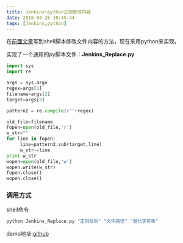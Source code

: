 ```yaml
---
title: Jenkins+python正则修改内容
date: 2018-04-26 10:45:44
tags: [Jenkins,python]
---
```


在[前面文章](https://dltech21.github.io/2018/04/13/mac-sed%E5%91%BD%E4%BB%A4%E5%AD%A6%E4%B9%A0/)写到shell脚本修改文件内容的方法，现在采用python来实现。

实现了一个通用的py脚本文件：**Jenkins_Replace.py**

```python
import sys
import re

args = sys.argv
regex=args[1]
filename=args[2]
target=args[3]

pattern2 = re.compile(r''+regex)

old_file=filename
fopen=open(old_file,'r')
w_str=""
for line in fopen:
     line=pattern2.sub(target,line)
     w_str+=line
print w_str
wopen=open(old_file,'w')
wopen.write(w_str)
fopen.close()
wopen.close()
```

### 调用方式
shell命令

```bash
python Jenkins_Replace.py "正则规则" "文件路径" "替代字符串"
```

demo地址:[github](https://github.com/DLTech21/jenkins-python)



